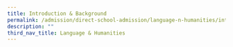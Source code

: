 ```yaml
---
title: Introduction & Background
permalink: /admission/direct-school-admission/language-n-humanities/introduction-n-background/
description: ""
third_nav_title: Language & Humanities
---
```

